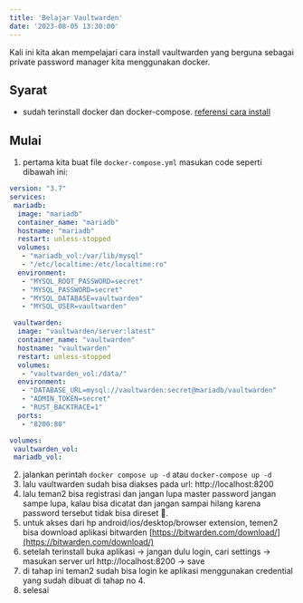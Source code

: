 ```yaml
---
title: 'Belajar Vaultwarden'
date: '2023-08-05 13:30:00'
---
```


Kali ini kita akan mempelajari cara install vaultwarden yang berguna sebagai private password manager kita menggunakan docker.

## Syarat
- sudah terinstall docker dan docker-compose. [referensi cara install](https://docs.docker.com/engine/install/)

## Mulai
1. pertama kita buat file `docker-compose.yml` masukan code seperti dibawah ini:

```YAML
version: "3.7"
services:
 mariadb:
  image: "mariadb"
  container_name: "mariadb"
  hostname: "mariadb"
  restart: unless-stopped
  volumes:
   - "mariadb_vol:/var/lib/mysql"
   - "/etc/localtime:/etc/localtime:ro"
  environment:
   - "MYSQL_ROOT_PASSWORD=secret"
   - "MYSQL_PASSWORD=secret"
   - "MYSQL_DATABASE=vaultwarden"
   - "MYSQL_USER=vaultwarden"

 vaultwarden:
  image: "vaultwarden/server:latest"
  container_name: "vaultwarden"
  hostname: "vaultwarden"
  restart: unless-stopped
  volumes:
   - "vaultwarden_vol:/data/"
  environment:
   - "DATABASE_URL=mysql://vaultwarden:secret@mariadb/vaultwarden"
   - "ADMIN_TOKEN=secret"
   - "RUST_BACKTRACE=1"
  ports:
   - "8200:80"

volumes:
 vaultwarden_vol:
 mariadb_vol:
```

2. jalankan perintah `docker compose up -d` atau `docker-compose up -d`
3. lalu vaultwarden sudah bisa diakses pada url: http://localhost:8200
4. lalu teman2 bisa registrasi dan jangan lupa master password jangan sampe lupa, kalau bisa dicatat dan jangan sampai hilang karena password tersebut tidak bisa direset 🤣.
5. untuk akses dari hp android/ios/desktop/browser extension, temen2 bisa download aplikasi bitwarden [https://bitwarden.com/download/](https://bitwarden.com/download/)
6. setelah terinstall buka aplikasi -> jangan dulu login, cari settings -> masukan server url http://localhost:8200 -> save
7. di tahap ini teman2 sudah bisa login ke aplikasi menggunakan credential yang sudah dibuat di tahap no 4.
8. selesai
